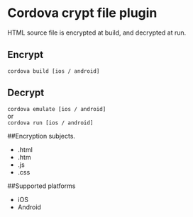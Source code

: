 # Cordova crypt file plugin
HTML source file is encrypted at build, and decrypted at run.  

## Encrypt
`cordova build [ios / android]`

## Decrypt
`cordova emulate [ios / android]`  
or  
`cordova run [ios / android]`  

##Encryption subjects.
* .html
* .htm
* .js
* .css

##Supported platforms
* iOS
* Android
